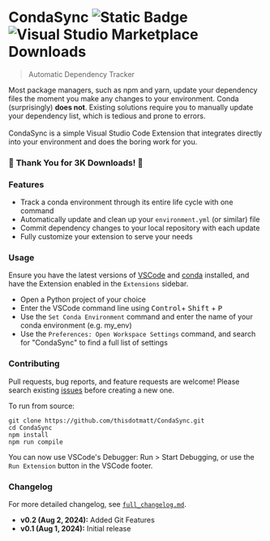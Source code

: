# CondaSync ![Static Badge](https://img.shields.io/badge/status-beta-blue) ![Visual Studio Marketplace Downloads](https://img.shields.io/visual-studio-marketplace/d/thisdotmatt.condasync)
> Automatic Dependency Tracker

Most package managers, such as npm and yarn, update your dependency files the moment you make any changes to your environment. Conda (surprisingly) **does not**. Existing solutions require you to manually update your dependency list, which is tedious and prone to errors. 
<br><br>
CondaSync is a simple Visual Studio Code Extension that integrates directly into your environment and does the boring work for you.

### 🎉 **Thank You for 3K Downloads!** 🎉

### Features
- Track a conda environment through its entire life cycle with one command
- Automatically update and clean up your `environment.yml` (or similar) file
- Commit dependency changes to your local repository with each update
- Fully customize your extension to serve your needs

### Usage
Ensure you have the latest versions of [VSCode](https://code.visualstudio.com/) and [conda](https://docs.conda.io/en/latest/) installed, and have the Extension enabled in the `Extensions` sidebar.

- Open a Python project of your choice
- Enter the VSCode command line using <kbd>Control</kbd>+ <kbd>Shift</kbd> + <kbd>P</kbd>
- Use the `Set Conda Environment` command and enter the name of your conda environment (e.g. my_env)
- Use the `Preferences: Open Workspace Settings` command, and search for "CondaSync" to find a full list of settings

### Contributing

Pull requests, bug reports, and feature requests are welcome! Please search existing [issues](https://github.com/thisdotmatt/CondaSync/issues) before creating a new one.

To run from source:
```
git clone https://github.com/thisdotmatt/CondaSync.git
cd CondaSync
npm install
npm run compile
```

You can now use VSCode's Debugger:
Run > Start Debugging, or use the `Run Extension` button in the VSCode footer.

### Changelog

For more detailed changelog, see [`full_changelog.md`](.github/full_changelog.md).
- **v0.2 (Aug 2, 2024):** Added Git Features
- **v0.1 (Aug 1, 2024):** Initial release


